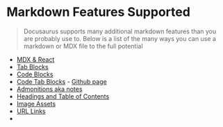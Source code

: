 # Markdown Features Supported

> Docusaurus supports many additional markdown features than you are probably use to. Below is a list of the many ways you can use a markdown or MDX file to the full potential

- [MDX & React](https://docusaurus.io/docs/markdown-features/react)
- [Tab Blocks](https://docusaurus.io/docs/markdown-features/tabs)
- [Code Blocks](https://docusaurus.io/docs/markdown-features/code-blocks)
- [Code Tab Blocks](tab-blocks.md) - [Github page](https://github.com/mrazauskas/docusaurus-remark-plugin-tab-blocks)
- [Admonitions aka notes](https://docusaurus.io/docs/markdown-features/admonitions)
- [Headings and Table of Contents](https://docusaurus.io/docs/markdown-features/toc)
- [Image Assets](https://docusaurus.io/docs/markdown-features/assets)
- [URL Links](https://docusaurus.io/docs/markdown-features/links)
- 